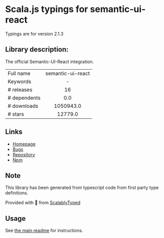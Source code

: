 
# Scala.js typings for semantic-ui-react

Typings are for version 2.1.3

## Library description:
The official Semantic-UI-React integration.

|                    |                 |
| ------------------ | :-------------: |
| Full name          | semantic-ui-react |
| Keywords           | - |
| # releases         | 16 |
| # dependents       | 0.0 |
| # downloads        | 1050943.0 |
| # stars            | 12779.0 |

## Links
- [Homepage](https://github.com/Semantic-Org/Semantic-UI-React#readme)
- [Bugs](https://github.com/Semantic-Org/Semantic-UI-React/issues)
- [Repository](https://github.com/Semantic-Org/Semantic-UI-React)
- [Npm](https://www.npmjs.com/package/semantic-ui-react)
    


## Note
This library has been generated from typescript code from first party type definitions.

Provided with :purple_heart: from [ScalablyTyped](https://github.com/oyvindberg/ScalablyTyped)

## Usage
See [the main readme](../../readme.md) for instructions.


